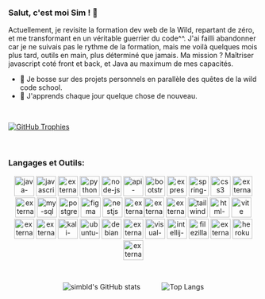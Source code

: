 <p align="center">

### Salut, c'est moi Sim ! 👋

Actuellement, je revisite la formation dev web de la Wild, repartant de zéro, 
et me transformant en un véritable guerrier du code^^. 
J'ai failli abandonner car je ne suivais pas le rythme de la formation, 
mais me voilà quelques mois plus tard, outils en main, plus déterminé que jamais. 
Ma mission ? Maîtriser javascript coté front et back, et Java au maximum de mes capacités.

- 🔭 Je bosse sur des projets personnels en parallèle des quêtes de la wild code school.
- 🌱 J'apprends chaque jour quelque chose de nouveau.
</p>
<br>

[![GitHub Trophies](https://github-profile-trophy.vercel.app/?username=simbld&no-frame=true&no-bg=true&theme=darkhub&row=1&column=6&margin-w=50&margin-h=50)](https://github.com/ryo-ma/github-profile-trophy)

<br>

### Langages et Outils:

<p align="center">
<img width="40" height="40" src="https://img.icons8.com/3d-fluency/40/java-coffee-cup-logo.png" alt="java-coffee-cup-logo"/> <img width="40" height="40" src="https://img.icons8.com/arcade/40/javascript.png" alt="javascript"/> <img width="40" height="40" src="https://img.icons8.com/external-tal-revivo-shadow-tal-revivo/40/external-react-a-javascript-library-for-building-user-interfaces-logo-shadow-tal-revivo.png" alt="external-react-a-javascript-library-for-building-user-interfaces-logo-shadow-tal-revivo"/> <img width="40" height="40" src="https://img.icons8.com/3d-fluency/40/python.png" alt="python"/> <img width="40" height="40" src="https://img.icons8.com/fluency/40/node-js.png" alt="node-js"/> <img width="40" height="40" src="https://img.icons8.com/ios-filled/40/api-settings.png" alt="api-settings"/> <img width="40" height="40" src="https://img.icons8.com/plasticine/40/bootstrap.png" alt="bootstrap"/> <img width="40" height="40" src="https://img.icons8.com/officel/40/express-js.png" alt="express-js"/> <img width="40" height="40" src="https://img.icons8.com/office/40/spring-logo.png" alt="spring-logo"/> <img width="40" height="40" src="https://img.icons8.com/plasticine/40/css3.png" alt="css3"/> <img width="40" height="40" src="https://img.icons8.com/external-tal-revivo-color-tal-revivo/80/external-docker-a-set-of-coupled-software-as-a-service-logo-color-tal-revivo.png" alt="external-docker-a-set-of-coupled-software-as-a-service-logo-color-tal-revivo"/> <img width="40" height="40" src="https://img.icons8.com/external-those-icons-lineal-color-those-icons/40/external-Git-social-media-those-icons-lineal-color-those-icons.png" alt="external-Git-social-media-those-icons-lineal-color-those-icons"/> <img width="40" height="40" src="https://img.icons8.com/color/40/my-sql.png" alt="my-sql"/> <img width="40" height="40" src="https://img.icons8.com/plasticine/40/postgreesql.png" alt="postgreesql"/> <img width="40" height="40" src="https://img.icons8.com/stickers/40/figma.png" alt="figma"/> <img width="40" height="40" src="https://img.icons8.com/color/40/nestjs.png" alt="nestjs"/> <img width="40" height="40" src="https://img.icons8.com/external-tal-revivo-shadow-tal-revivo/40/external-typescript-an-open-source-programming-language-developed-and-maintained-by-microsoft-logo-shadow-tal-revivo.png" alt="external-typescript-an-open-source-programming-language-developed-and-maintained-by-microsoft-logo-shadow-tal-revivo"/><img width="40" height="40" src="https://img.icons8.com/external-tal-revivo-shadow-tal-revivo/40/external-yarn-fast-reliable-and-secure-dependency-management-web-portal-logo-shadow-tal-revivo.png" alt="external-yarn-fast-reliable-and-secure-dependency-management-web-portal-logo-shadow-tal-revivo"/> <img width="40" height="40" src="https://img.icons8.com/external-tal-revivo-shadow-tal-revivo/40/external-trello-a-web-based-list-making-application-for-multi-platform-logo-shadow-tal-revivo.png" alt="external-trello-a-web-based-list-making-application-for-multi-platform-logo-shadow-tal-revivo"/> <img width="40" height="40" src="https://img.icons8.com/fluency/40/tailwind_css.png" alt="tailwind_css"/> <img width="40" height="40" src="https://img.icons8.com/color/40/html-5--v1.png" alt="html-5--v1"/> <img width="40" height="40" src="https://img.icons8.com/color/40/vite.png" alt="vite"/> <img width="40" height="40" src="https://img.icons8.com/external-tal-revivo-shadow-tal-revivo/40/external-postman-is-the-only-complete-api-development-environment-logo-shadow-tal-revivo.png" alt="external-postman-is-the-only-complete-api-development-environment-logo-shadow-tal-revivo"/> <img width="40" height="40" src="https://img.icons8.com/external-those-icons-flat-those-icons/40/external-Linux-logos-and-brands-those-icons-flat-those-icons.png" alt="external-Linux-logos-and-brands-those-icons-flat-those-icons"/> <img width="40" height="40" src="https://img.icons8.com/color/40/kali-linux.png" alt="kali-linux"/> <img width="40" height="40" src="https://img.icons8.com/color/40/ubuntu--v1.png" alt="ubuntu--v1"/> <img width="40" height="40" src="https://img.icons8.com/color/40/debian.png" alt="debian"/> <img width="40" height="40" src="https://img.icons8.com/external-tal-revivo-shadow-tal-revivo/40/external-firebase-a-googles-mobile-platform-that-helps-you-quickly-develop-high-quality-apps-logo-shadow-tal-revivo.png" alt="external-firebase-a-googles-mobile-platform-that-helps-you-quickly-develop-high-quality-apps-logo-shadow-tal-revivo"/> <img width="40" height="40" src="https://img.icons8.com/color/40/visual-studio-code-2019.png" alt="visual-studio-code-2019"/> <img width="40" height="40" src="https://img.icons8.com/color/40/intellij-idea.png" alt="intellij-idea"/> <img width="40" height="40" src="https://img.icons8.com/color/40/filezilla.png" alt="filezilla"/> <img width="40" height="40" src="https://img.icons8.com/external-tal-revivo-shadow-tal-revivo/40/external-eclipse-an-integrated-development-environment-used-in-computer-programming-logo-shadow-tal-revivo.png" alt="external-eclipse-an-integrated-development-environment-used-in-computer-programming-logo-shadow-tal-revivo"/> <img width="40" height="40" src="https://img.icons8.com/color/40/heroku.png" alt="heroku"/> <img width="40" height="40" src="https://img.icons8.com/external-tal-revivo-shadow-tal-revivo/40/external-netlify-a-cloud-computing-company-that-offers-hosting-and-serverless-backend-services-for-static-websites-logo-shadow-tal-revivo.png" alt="external-netlify-a-cloud-computing-company-that-offers-hosting-and-serverless-backend-services-for-static-websites-logo-shadow-tal-revivo"/></p>
<br>
<p align="center">
  <img src="https://github-readme-stats.vercel.app/api?username=simbld&show_icons=true&theme=radical" alt="simbld's GitHub stats" />
  &nbsp; &nbsp; &nbsp; &nbsp; &nbsp;
  <img src="https://github-readme-stats.vercel.app/api/top-langs/?username=simbld&layout=compact&theme=radical" alt="Top Langs" />
</p>

